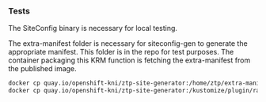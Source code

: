 ### Tests

The SiteConfig binary is necessary for local testing.

The extra-manifest folder is necessary for siteconfig-gen to generate the appropriate manifest. This folder is in the repo for test purposes. The container packaging this KRM function is fetching the extra-manifest from the published image.

```bash
docker cp quay.io/openshift-kni/ztp-site-generator:/home/ztp/extra-manifest extra-manifest
docker cp quay.io/openshift-kni/ztp-site-generator:/kustomize/plugin/ran.openshift.io/v1/siteconfig/SiteConfig SiteConfig

```